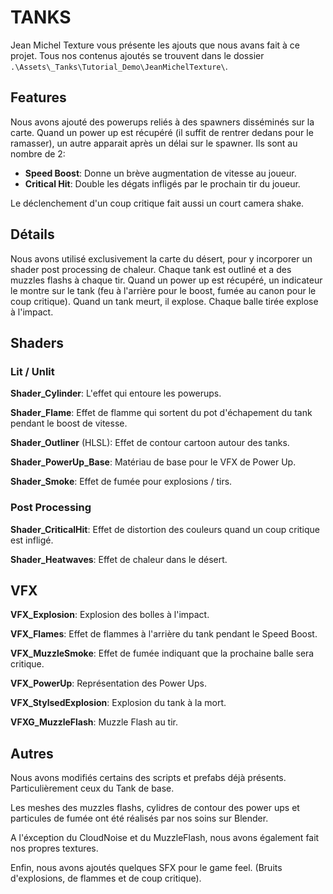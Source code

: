 # TANKS

Jean Michel Texture vous présente les ajouts que nous avans fait à ce projet. Tous nos contenus ajoutés se trouvent dans le dossier `.\Assets\_Tanks\Tutorial_Demo\JeanMichelTexture\`.

## Features

Nous avons ajouté des powerups reliés à des spawners disséminés sur la carte. Quand un power up est récupéré (il suffit de rentrer dedans pour le ramasser), un autre apparait après un délai sur le spawner. Ils sont au nombre de 2:

- **Speed Boost**: Donne un brève augmentation de vitesse au joueur.
- **Critical Hit**: Double les dégats infligés par le prochain tir du joueur.

Le déclenchement d'un coup critique fait aussi un court camera shake.

## Détails

Nous avons utilisé exclusivement la carte du désert, pour y incorporer un shader post processing de chaleur. Chaque tank est outliné et a des muzzles flashs à chaque tir. Quand un power up est récupéré, un indicateur le montre sur le tank (feu à l'arrière pour le boost, fumée au canon pour le coup critique). Quand un tank meurt, il explose. Chaque balle tirée explose à l'impact.  

## Shaders

### Lit / Unlit

**Shader_Cylinder**: L'effet qui entoure les powerups.

**Shader_Flame**: Effet de flamme qui sortent du pot d'échapement du tank pendant le boost de vitesse.

**Shader_Outliner** (HLSL): Effet de contour cartoon autour des tanks.

**Shader_PowerUp_Base**: Matériau de base pour le VFX de Power Up.

**Shader_Smoke**: Effet de fumée pour explosions / tirs.

### Post Processing

**Shader_CriticalHit**: Effet de distortion des couleurs quand un coup critique est infligé.

**Shader_Heatwaves**: Effet de chaleur dans le désert.

## VFX

**VFX_Explosion**: Explosion des bolles à l'impact.

**VFX_Flames**: Effet de flammes à l'arrière du tank pendant le Speed Boost.

**VFX_MuzzleSmoke**: Effet de fumée indiquant que la prochaine balle sera critique.

**VFX_PowerUp**: Représentation des Power Ups.

**VFX_StylsedExplosion**: Explosion du tank à la mort.

**VFXG_MuzzleFlash**: Muzzle Flash au tir.

## Autres

Nous avons modifiés certains des scripts et prefabs déjà présents. Particulièrement ceux du Tank de base.

Les meshes des muzzles flashs, cylidres de contour des power ups et particules de fumée ont été réalisés par nos soins sur Blender.

A l'éxception du CloudNoise et du MuzzleFlash, nous avons également fait nos propres textures.

Enfin, nous avons ajoutés quelques SFX pour le game feel. (Bruits d'explosions, de flammes et de coup critique).
